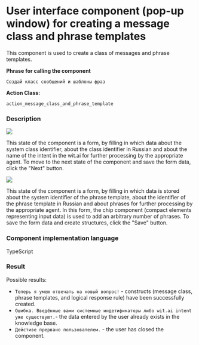 # User interface component (pop-up window) for creating a message class and phrase templates

This component is used to create a class of messages and phrase templates.

**Phrase for calling the component**

`Создай класс сообщений и шаблоны фраз`

**Action Class:**

`action_message_class_and_phrase_template`

### Description

<img src="../images/messageClassAndPhraseTemplatePopup1.png"></img>

This state of the component is a form, by filling in which data about the system class identifier, about the class identifier in Russian and about the name of the intent in the wit.ai for further processing by the appropriate agent. To move to the next state of the component and save the form data, click the "Next" button.

<img src="../images/messageClassAndPhraseTemplatePopup2.png"></img>

This state of the component is a form, by filling in which data is stored about the system identifier of the phrase template, about the identifier of the phrase template in Russian and about phrases for further processing by the appropriate agent. In this form, the chip component (compact elements representing input data) is used to add an arbitrary number of phrases. To save the form data and create structures, click the "Save" button.

### Component implementation language

TypeScript

### Result

Possible results:

* `Теперь я умею отвечать на новый вопрос!` - constructs (message class, phrase templates, and logical response rule) have been successfully created.
* `Ошибка. Введённые вами системные индетификаторы либо wit.ai intent уже существуют.`- the data entered by the user already exists in the knowledge base.
* `Дейстиве прервано пользователем.` - the user has closed the component.